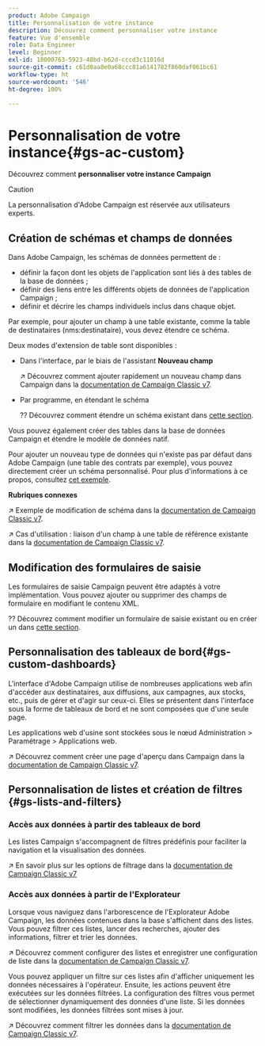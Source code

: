```yaml
---
product: Adobe Campaign
title: Personnalisation de votre instance
description: Découvrez comment personnaliser votre instance
feature: Vue d'ensemble
role: Data Engineer
level: Beginner
exl-id: 18000763-5923-48bd-b62d-cccd3c11016d
source-git-commit: c61d8aa8e0a68ccc81a6141782f860daf061bc61
workflow-type: ht
source-wordcount: '546'
ht-degree: 100%

---
```


# Personnalisation de votre instance{#gs-ac-custom}

Découvrez comment **personnaliser votre instance Campaign**

>[!CAUTION]
>
>La personnalisation d&#39;Adobe Campaign est réservée aux utilisateurs experts.

## Création de schémas et champs de données

Dans Adobe Campaign, les schémas de données permettent de :

* définir la façon dont les objets de l&#39;application sont liés à des tables de la base de données ;
* définir des liens entre les différents objets de données de l&#39;application Campaign ;
* définir et décrire les champs individuels inclus dans chaque objet.

Par exemple, pour ajouter un champ à une table existante, comme la table de destinataires (nms:destinataire), vous devez étendre ce schéma.

Deux modes d&#39;extension de table sont disponibles :

* Dans l&#39;interface, par le biais de l&#39;assistant **Nouveau champ**

   ↗️ Découvrez comment ajouter rapidement un nouveau champ dans Campaign dans la [documentation de Campaign Classic v7](https://experienceleague.adobe.com/docs/campaign-classic/using/configuring-campaign-classic/editing-schemas/new-field-wizard.html?lang=fr#configuring-campaign-classic).

* Par programme, en étendant le schéma

   ?? Découvrez comment étendre un schéma existant dans [cette section](../dev/extend-schema.md).


Vous pouvez également créer des tables dans la base de données Campaign et étendre le modèle de données natif.

Pour ajouter un nouveau type de données qui n&#39;existe pas par défaut dans Adobe Campaign (une table des contrats par exemple), vous pouvez directement créer un schéma personnalisé. Pour plus d&#39;informations à ce propos, consultez [cet exemple](../dev/create-schema.md#example--creating-a-contract-table).

**Rubriques connexes**

↗️ Exemple de modification de schéma dans la [documentation de Campaign Classic v7](https://experienceleague.adobe.com/docs/campaign-classic/using/configuring-campaign-classic/editing-schemas/examples-of-schemas-edition.html?lang=fr#configuring-campaign-classic).

↗️ Cas d&#39;utilisation : liaison d&#39;un champ à une table de référence existante dans la [documentation de Campaign Classic v7](https://experienceleague.adobe.com/docs/campaign-classic/using/configuring-campaign-classic/editing-schemas/examples-of-schemas-edition.html?lang=fr#uc-link).


## Modification des formulaires de saisie

Les formulaires de saisie Campaign peuvent être adaptés à votre implémentation. Vous pouvez ajouter ou supprimer des champs de formulaire en modifiant le contenu XML.

?? Découvrez comment modifier un formulaire de saisie existant ou en créer un dans [cette section](../dev/forms.md).

## Personnalisation des tableaux de bord{#gs-custom-dashboards}

L&#39;interface d&#39;Adobe Campaign utilise de nombreuses applications web afin d&#39;accéder aux destinataires, aux diffusions, aux campagnes, aux stocks, etc., puis de gérer et d&#39;agir sur ceux-ci. Elles se présentent dans l&#39;interface sous la forme de tableaux de bord et ne sont composées que d&#39;une seule page.

Les applications web d&#39;usine sont stockées sous le nœud Administration > Paramétrage > Applications web.

↗️ Découvrez comment créer une page d&#39;aperçu dans Campaign dans la [documentation de Campaign Classic v7](https://experienceleague.adobe.com/docs/campaign-classic/using/designing-content/web-applications/use-cases--creating-overviews.html?lang=fr#creating-a-single-page-web-application).


## Personnalisation de listes et création de filtres {#gs-lists-and-filters}

### Accès aux données à partir des tableaux de bord

Les listes Campaign s&#39;accompagnent de filtres prédéfinis pour faciliter la navigation et la visualisation des données.

↗️ En savoir plus sur les options de filtrage dans la [documentation de Campaign Classic v7](https://experienceleague.adobe.com/docs/campaign-classic/using/getting-started/filtering-data/filtering-options.html?lang=fr#about-filtering)


### Accès aux données à partir de l&#39;Explorateur

Lorsque vous naviguez dans l&#39;arborescence de l&#39;Explorateur Adobe Campaign, les données contenues dans la base s&#39;affichent dans des listes. Vous pouvez filtrer ces listes, lancer des recherches, ajouter des informations, filtrer et trier les données.

↗️ Découvrez comment configurer des listes et enregistrer une configuration de liste dans la [documentation de Campaign Classic v7](https://experienceleague.adobe.com/docs/campaign-classic/using/getting-started/starting-with-adobe-campaign/campaign-workspace/adobe-campaign-ui-lists.html?lang=fr#getting-started).


Vous pouvez appliquer un filtre sur ces listes afin d&#39;afficher uniquement les données nécessaires à l&#39;opérateur. Ensuite, les actions peuvent être exécutées sur les données filtrées. La configuration des filtres vous permet de sélectionner dynamiquement des données d&#39;une liste. Si les données sont modifiées, les données filtrées sont mises à jour.

↗️ Découvrez comment filtrer les données dans la [documentation de Campaign Classic v7](https://experienceleague.adobe.com/docs/campaign-classic/using/getting-started/filtering-data/creating-filters.html?lang=fr#typology-of-available-filters).
